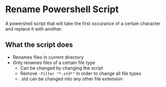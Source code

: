 # Rename Powershell Script
A powershell script that will take the first occurance of a certain character and replace it with another.

## What the script does
* Renames files in current directory
* Only renames files of a certain file type
  * Can be changed by changing the script
  * Remove
   ``
   -Filter "*.std*"
   ``
   In order to change all file types
  * .std can be changed into any other file extension
